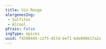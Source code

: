 ```yaml
---
title: Vin Rouge
alergenesIng:
 - Sulfites
 - Alcool
pFrais: False
ingType: epices
uuid: f4390445-c2f5-417d-bef1-bde090617a2c
---
```

